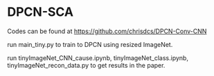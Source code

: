 # DPCN-SCA

Codes can be found at https://github.com/chrisdcs/DPCN-Conv-CNN

run main_tiny.py to train to DPCN using resized ImageNet.

run tinyImageNet_CNN_cause.ipynb, tinyImageNet_class.ipynb, tinyImageNet_recon_data.py to get results in the paper.
